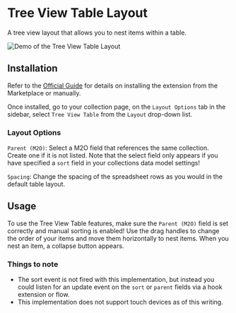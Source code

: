 # Tree View Table Layout

A tree view layout that allows you to nest items within a table.

![Demo of the Tree View Table Layout](https://raw.githubusercontent.com/directus-labs/extensions/main/packages/tree-view-table-layout/docs/demo.gif)

## Installation

Refer to the [Official Guide](https://docs.directus.io/extensions/installing-extensions.html) for details on installing the extension from the Marketplace or manually.

Once installed, go to your collection page, on the `Layout Options` tab in the sidebar, select `Tree View Table` from the `Layout` drop-down list.

### Layout Options

`Parent (M2O)`: Select a M2O field that references the same collection. Create one if it is not listed. Note that the select field only appears if you have specified a `sort` field in your collections data model settings!

`Spacing`: Change the spacing of the spreadsheet rows as you would in the default table layout.

## Usage

To use the Tree View Table features, make sure the `Parent (M2O)` field is set correctly and manual sorting is enabled! Use the drag handles to change the order of your items and move them horizontally to nest items. When you nest an item, a collapse button appears.

### Things to note

-   The sort event is not fired with this implementation, but instead you could listen for an update event on the `sort` or `parent` fields via a hook extension or flow.
-   This implementation does not support touch devices as of this writing.
